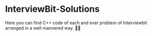 # InterviewBit-Solutions
Here you can find C++ code of each and ever problem of Interviewbit
arranged in a well mannered way.
👨‍💻


